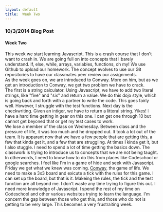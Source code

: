```yaml
---
layout: default
title:  Week Two
---
```


### **10/3/2014 Blog Post**

#### Week Two

This week we start learning Javascript.  This is a crash course that I don't want to crash in.  We are going full on into concepts that I barely understand.  If, else, while, arrays, variables, functions, oh my!
We use Github to upload our homework.  The concept evolves to use our Git repositories to have our classmates peer review our assignments.  
As the week goes on, we are introduced to Conway.  More on him, but as we get an introduction to Conway, we get two problem we have to crack.  
The first is a string calculator.  Using Javascript, we have to add two literal strings, like "five" and "six" and return a value.  We do this dojo style, which is going back and forth with a partner to write the code.  This goes fairly well.  However, I struggle with the test functions.
Next day is the checkwriting.  Given an intiger, we have to return a litteral string.  Yikes!  I have a hard time getting in gear on this one.  I can get one through 10 but cannot get beyoned that or get my test cases to work.  
We lose a member of the class on Wednesday.  Between class and the pressure of life, it was too much and he dropped out.  It took a lot out of the team.
It is apparant now that we have a few people that are getting this, a few that kinda get it, and a few that are struggling.  At times I kinda get it, but I also stuggle.  I need to spend a lot of time getting the basics down.  The classwork is trying to introduce us to concepts that we are not being taught.  In otherwords, I need to know how to do this from places like Codeschool or google searches.  I feel like I'm in a game of hide and seek with Javascript.
Friday we get what we knew was coming.  [Conway](http://en.wikipedia.org/wiki/Conway's_Game_of_Life), the game of life.  We need to make a 3x3 board and exicute a tick with the rules for this game.  I can set up the board, but that is it.  Makeing the rules, the tick and the test function are all beyond me.  I don't waste any time trying to figure this out.  I need more knowledge of Javascript.  I spend the rest of my time on Codeschool and other various websites trying to learn the language.  I'm concern the gap between those who get this, and those who do not is getting to be very large.
This becomes a very frustraiting week.
